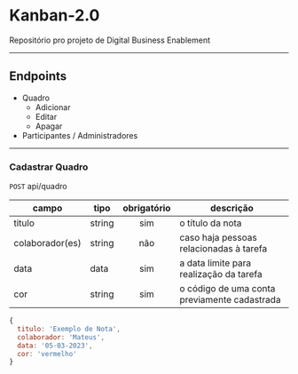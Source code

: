 # Kanban-2.0
Repositório pro projeto de Digital Business Enablement

---

## Endpoints

- Quadro
  - Adicionar
  - Editar
  - Apagar
- Participantes / Administradores

---

### Cadastrar Quadro

`POST` api/quadro

| campo | tipo | obrigatório | descrição
|-------|------|:-------------:|---
|titulo | string | sim | o título da nota
|colaborador(es) | string | não | caso haja pessoas relacionadas à tarefa
|data|data|sim| a data limite para realização da tarefa
|cor |string |sim | o código de uma conta previamente cadastrada

```js
{
  titulo: 'Exemplo de Nota',
  colaborador: 'Mateus',
  data: '05-03-2023',
  cor: 'vermelho'
}
```
